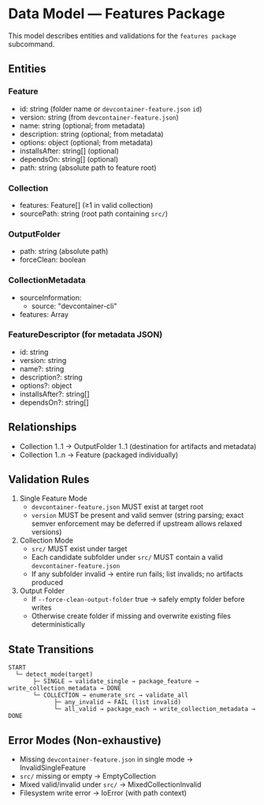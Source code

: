 # Data Model — Features Package

This model describes entities and validations for the `features package` subcommand.

## Entities

### Feature
- id: string (folder name or `devcontainer-feature.json` `id`)
- version: string (from `devcontainer-feature.json`)
- name: string (optional; from metadata)
- description: string (optional; from metadata)
- options: object (optional; from metadata)
- installsAfter: string[] (optional)
- dependsOn: string[] (optional)
- path: string (absolute path to feature root)

### Collection
- features: Feature[] (≥1 in valid collection)
- sourcePath: string (root path containing `src/`)

### OutputFolder
- path: string (absolute path)
- forceClean: boolean

### CollectionMetadata
- sourceInformation:
  - source: "devcontainer-cli"
- features: Array<FeatureDescriptor>

### FeatureDescriptor (for metadata JSON)
- id: string
- version: string
- name?: string
- description?: string
- options?: object
- installsAfter?: string[]
- dependsOn?: string[]

## Relationships
- Collection 1..1 → OutputFolder 1..1 (destination for artifacts and metadata)
- Collection 1..n → Feature (packaged individually)

## Validation Rules
1) Single Feature Mode
   - `devcontainer-feature.json` MUST exist at target root
   - `version` MUST be present and valid semver (string parsing; exact semver enforcement may be deferred if upstream allows relaxed versions)
2) Collection Mode
   - `src/` MUST exist under target
   - Each candidate subfolder under `src/` MUST contain a valid `devcontainer-feature.json`
   - If any subfolder invalid → entire run fails; list invalids; no artifacts produced
3) Output Folder
   - If `--force-clean-output-folder` true → safely empty folder before writes
   - Otherwise create folder if missing and overwrite existing files deterministically

## State Transitions
```
START
  └─ detect_mode(target)
       ├─ SINGLE → validate_single → package_feature → write_collection_metadata → DONE
       └─ COLLECTION → enumerate_src → validate_all
             ├─ any_invalid → FAIL (list invalid)
             └─ all_valid → package_each → write_collection_metadata → DONE
```

## Error Modes (Non-exhaustive)
- Missing `devcontainer-feature.json` in single mode → InvalidSingleFeature
- `src/` missing or empty → EmptyCollection
- Mixed valid/invalid under `src/` → MixedCollectionInvalid
- Filesystem write error → IoError (with path context)
